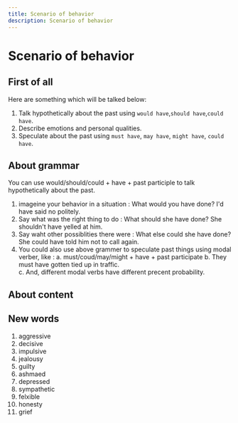 ```yaml
---
title: Scenario of behavior
description: Scenario of behavior
---
```


# Scenario of behavior

## First of all

Here are something which will be talked below:  

1. Talk hypothetically about the past using `would have`,`should have`,`could have`.
2. Describe emotions and personal qualities.
3. Speculate about the past using `must have`, `may have`, `might have`, `could have`.

## About grammar

You can use would/should/could + have + past participle to talk hypothetically about the past.

1. imageine your behavior in a situation : What would you have done? I'd have said no politely.
2. Say what was the right thing to do : What should she have done? She shouldn't have yelled at him.
3. Say waht other possiblities there were :  What else could she have done? She could have told him not to call again.
4. You could also use above grammer to speculate past things using modal verber, like :
    a. must/coud/may/might + have + past participate
    b. They must have gotten tied up in traffic.  
    c. And, different modal verbs have different precent probability.  

## About content

## New words

1. aggressive
2. decisive
3. impulsive
4. jealousy
5. guilty
6. ashmaed
7. depressed
8. sympathetic
9. felxible
10. honesty
11. grief
